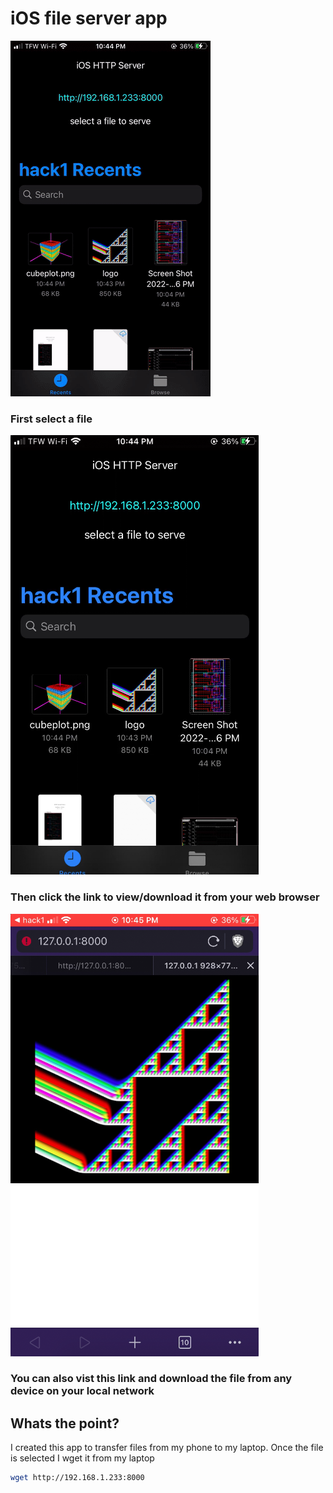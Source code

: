# iOS file server app

![ios\_http1.mp4.gif](ios_http1.mp4.gif)

### First select a file
![sc.png](sc.png)

### Then click the link to view/download it from your web browser

![sc2.png](sc2.png)

### You can also vist this link and download the file from any device on your local network

## Whats the point?

I created this app to transfer files from my phone to my laptop.  Once the file is selected I wget it from my laptop
```bash
wget http://192.168.1.233:8000
```



